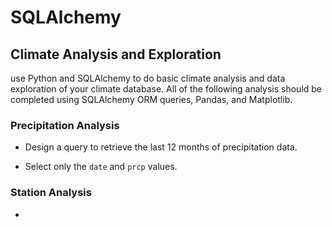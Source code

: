 

# SQLAlchemy 


## Climate Analysis and Exploration
use Python and SQLAlchemy to do basic climate analysis and data exploration of your climate database. All of the following analysis should be completed using SQLAlchemy ORM queries, Pandas, and Matplotlib.


### Precipitation Analysis

* Design a query to retrieve the last 12 months of precipitation data.

* Select only the `date` and `prcp` values.


### Station Analysis
-
